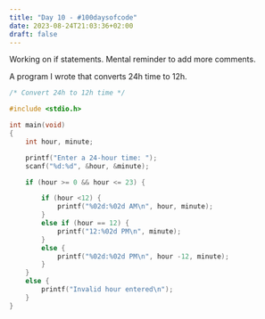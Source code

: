 ```yaml
---
title: "Day 10 - #100daysofcode"
date: 2023-08-24T21:03:36+02:00
draft: false
---
```


Working on if statements. 
Mental reminder to add more comments.

A program I wrote that converts 24h time to 12h.

```C
/* Convert 24h to 12h time */

#include <stdio.h>

int main(void)
{
    int hour, minute;

    printf("Enter a 24-hour time: ");
    scanf("%d:%d", &hour, &minute);

    if (hour >= 0 && hour <= 23) {

        if (hour <12) {
            printf("%02d:%02d AM\n", hour, minute);
        }
        else if (hour == 12) {
            printf("12:%02d PM\n", minute);
        }
        else {
            printf("%02d:%02d PM\n", hour -12, minute);
        }
    }
    else {
        printf("Invalid hour entered\n");
    }
}
```